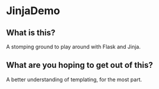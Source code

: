 # JinjaDemo

## What is this?

A stomping ground to play around with Flask and Jinja.

## What are you hoping to get out of this?

A better understanding of templating, for the most part.